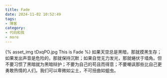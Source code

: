 ```yaml
---
title: Fade
date: 2024-11-02 10:52:49
tags:
- 博客
category:
- 代码和我
- more
---
```

{% asset_img tDxqPO.jpg This is Fade %}
如果天空总是黑暗，那就摸黑生存；如果发出声音是危险的，那就保持沉默；如果自觉无力发光，那就蜷伏于墙角。但不要习惯了黑暗就为黑暗辩护；不要为自己的苟且而得意；不要嘲讽那些比自己更勇敢热情的人们。我们可以卑微如尘土，不可扭曲如蛆虫。